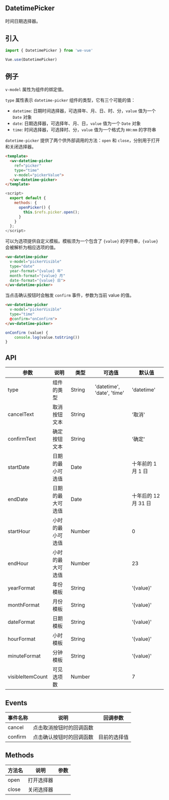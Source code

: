 DatetimePicker
---

时间日期选择器。

## 引入

```js
import { DatetimePicker } from 'we-vue'

Vue.use(DatetimePicker)
```

## 例子

`v-model` 属性为组件的绑定值。

`type` 属性表示 `datetime-picker` 组件的类型，它有三个可能的值：
*  `datetime`: 日期时间选择器，可选择年、月、日、时、分，`value` 值为一个 `Date` 对象
*  `date`: 日期选择器，可选择年、月、日，`value` 值为一个 `Date` 对象
*  `time`: 时间选择器，可选择时、分，`value` 值为一个格式为 `HH:mm` 的字符串

`datetime-picker` 提供了两个供外部调用的方法：`open` 和 `close`，分别用于打开和关闭选择器。

```html
<template>
  <wv-datetime-picker
    ref="picker"
    type="time"
    v-model="pickerValue">
  </wv-datetime-picker>
</template>
```

```js
<script>
  export default {
    methods: {
      openPicker() {
        this.$refs.picker.open();
      }
    }
  };
</script>
```

可以为选项提供自定义模板。模板须为一个包含了 `{value}` 的字符串，`{value}` 会被解析为相应选项的值。

```html
<wv-datetime-picker
  v-model="pickerVisible"
  type="date"
  year-format="{value} 年"
  month-format="{value} 月"
  date-format="{value} 日">
</wv-datetime-picker>
```

当点击确认按钮时会触发 `confirm` 事件，参数为当前 value 的值。

```html
<wv-datetime-picker
  v-model="pickerVisible"
  type="time"
  @confirm="onConfirm">
</wv-datetime-picker>
```

```js
onConfirm (value) {
    console.log(value.toString())
}
```

## API

| 参数 | 说明 | 类型 | 可选值 | 默认值 |
|------|-------|---------|-------|--------|
| type | 组件的类型 | String | 'datetime', 'date', 'time' | 'datetime' |
| cancelText | 取消按钮文本 | String | | '取消' |
| confirmText | 确定按钮文本 | String | | '确定' |
| startDate | 日期的最小可选值 | Date | | 十年前的 1 月 1 日 |
| endDate | 日期的最大可选值 | Date | | 十年后的 12 月 31 日 |
| startHour | 小时的最小可选值 | Number | | 0 |
| endHour | 小时的最大可选值 | Number | | 23 |
| yearFormat | 年份模板 | String | | '{value}' |
| monthFormat | 月份模板 | String | | '{value}' |
| dateFormat | 日期模板 | String | | '{value}' |
| hourFormat | 小时模板 | String | | '{value}' |
| minuteFormat | 分钟模板 | String | | '{value}' |
| visibleItemCount | 可见选项数 | Number | | 7 |

## Events

| 事件名称 | 说明 | 回调参数 |
|------|-------|---------|
| cancel | 点击取消按钮时的回调函数 |  |
| confirm | 点击确认按钮时的回调函数 | 目前的选择值 |

## Methods

| 方法名 | 说明 | 参数 |
|------|-------|---------|
| open | 打开选择器 |  |
| close | 关闭选择器 |  |
